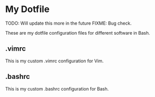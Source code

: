 # My Dotfile

TODO: Will update this more in the future
FIXME: Bug check.

These are my dotfile configuration files for different software in Bash.
## .vimrc
This is my custom .vimrc configuration for Vim.
## .bashrc
This is my custom .bashrc configuration for Bash.
